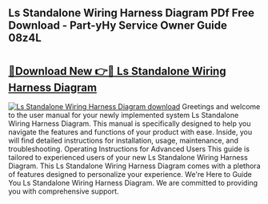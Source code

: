 ## Ls Standalone Wiring Harness Diagram PDf Free Download - Part-yHy Service Owner Guide 08z4L

# <h2><a href="http://dft1os.blite.top/?on=Ls+Standalone+Wiring+Harness+Diagram">🔗Download New 👉🔴 Ls Standalone Wiring Harness Diagram</a></h2>

[![Ls Standalone Wiring Harness Diagram download](https://i.imgur.com/lujVjoI.png)](http://dft1os.blite.top/?on=Ls+Standalone+Wiring+Harness+Diagram)
Greetings and welcome to the user manual for your newly implemented system Ls Standalone Wiring Harness Diagram. This manual is specifically designed to help you navigate the features and functions of your product with ease. Inside, you will find detailed instructions for installation, usage, maintenance, and troubleshooting. Operating Instructions for Advanced Users This guide is tailored to experienced users of your new Ls Standalone Wiring Harness Diagram. This Ls Standalone Wiring Harness Diagram comes with a plethora of features designed to personalize your experience. We're Here to Guide You Ls Standalone Wiring Harness Diagram. We are committed to providing you with comprehensive support.
